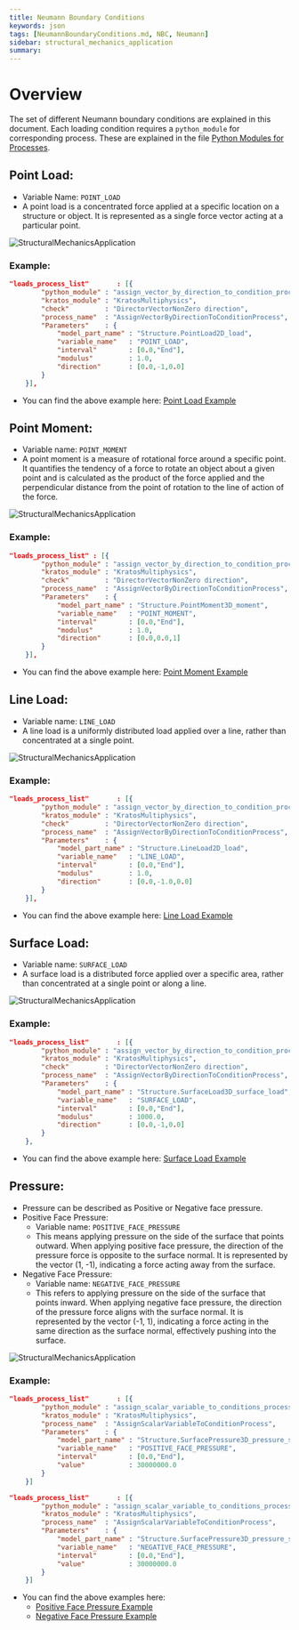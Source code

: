 ```yaml
---
title: Neumann Boundary Conditions
keywords: json
tags: [NeumannBoundaryConditions.md, NBC, Neumann]
sidebar: structural_mechanics_application
summary:
---
```

# Overview
The set of different Neumann boundary conditions are explained in this document. Each loading condition requires a `python_module` for corresponding process. These are explained in the file [Python Modules for Processes](./PythonModulesForProcesses.html).

## Point Load:
- Variable Name: `POINT_LOAD`
- A point load is a concentrated force applied at a specific location on a structure or object. It is represented as a single force vector acting at a particular point.

![StructuralMechanicsApplication](https://raw.githubusercontent.com/KratosMultiphysics/Documentation/master/StructuralMechanicsApplication/images/point_load.png)

### Example:
```json
"loads_process_list"       : [{
        "python_module" : "assign_vector_by_direction_to_condition_process",
        "kratos_module" : "KratosMultiphysics",
        "check"         : "DirectorVectorNonZero direction",
        "process_name"  : "AssignVectorByDirectionToConditionProcess",
        "Parameters"    : {
            "model_part_name" : "Structure.PointLoad2D_load",
            "variable_name"   : "POINT_LOAD",
            "interval"        : [0.0,"End"],
            "modulus"         : 1.0,
            "direction"       : [0.0,-1,0.0]
        }
    }],
```
- You can find the above example here: [Point Load Example](https://raw.githubusercontent.com/KratosMultiphysics/Documentation/master/StructuralMechanicsApplication/Examples/point_load.zip)

## Point Moment:
- Variable name: `POINT_MOMENT`
- A point moment is a measure of rotational force around a specific point. It quantifies the tendency of a force to rotate an object about a given point and is calculated as the product of the force applied and the perpendicular distance from the point of rotation to the line of action of the force.

![StructuralMechanicsApplication](https://raw.githubusercontent.com/KratosMultiphysics/Documentation/master/StructuralMechanicsApplication/images/point_moment.png)

### Example:
```json
"loads_process_list" : [{
        "python_module" : "assign_vector_by_direction_to_condition_process",
        "kratos_module" : "KratosMultiphysics",
        "check"         : "DirectorVectorNonZero direction",
        "process_name"  : "AssignVectorByDirectionToConditionProcess",
        "Parameters"    : {
            "model_part_name" : "Structure.PointMoment3D_moment",
            "variable_name"   : "POINT_MOMENT",
            "interval"        : [0.0,"End"],
            "modulus"         : 1.0,
            "direction"       : [0.0,0.0,1]
        }
    }],
```
- You can find the above example here: [Point Moment Example](https://raw.githubusercontent.com/KratosMultiphysics/Documentation/master/StructuralMechanicsApplication/Examples/point_moment.zip)

## Line Load:
- Variable name: `LINE_LOAD`
- A line load is a uniformly distributed load applied over a line, rather than concentrated at a single point.

![StructuralMechanicsApplication](https://raw.githubusercontent.com/KratosMultiphysics/Documentation/master/StructuralMechanicsApplication/images/line_load.png)

### Example:
```json
"loads_process_list"       : [{
        "python_module" : "assign_vector_by_direction_to_condition_process",
        "kratos_module" : "KratosMultiphysics",
        "check"         : "DirectorVectorNonZero direction",
        "process_name"  : "AssignVectorByDirectionToConditionProcess",
        "Parameters"    : {
            "model_part_name" : "Structure.LineLoad2D_load",
            "variable_name"   : "LINE_LOAD",
            "interval"        : [0.0,"End"],
            "modulus"         : 1.0,
            "direction"       : [0.0,-1.0,0.0]
        }
    }],
```
- You can find the above example here: [Line Load Example](https://raw.githubusercontent.com/KratosMultiphysics/Documentation/master/StructuralMechanicsApplication/Examples/line_load.zip)

## Surface Load:
- Variable name: `SURFACE_LOAD`
- A surface load is a distributed force applied over a specific area, rather than concentrated at a single point or along a line.

![StructuralMechanicsApplication](https://raw.githubusercontent.com/KratosMultiphysics/Documentation/master/StructuralMechanicsApplication/images/surface_load.png)

### Example:
```json
"loads_process_list"       : [{
        "python_module" : "assign_vector_by_direction_to_condition_process",
        "kratos_module" : "KratosMultiphysics",
        "check"         : "DirectorVectorNonZero direction",
        "process_name"  : "AssignVectorByDirectionToConditionProcess",
        "Parameters"    : {
            "model_part_name" : "Structure.SurfaceLoad3D_surface_load",
            "variable_name"   : "SURFACE_LOAD",
            "interval"        : [0.0,"End"],
            "modulus"         : 1000.0,
            "direction"       : [0.0,-1,0.0]
        }
    },
```
- You can find the above example here: [Surface Load Example](https://raw.githubusercontent.com/KratosMultiphysics/Documentation/master/StructuralMechanicsApplication/Examples/surface_load.zip)

## Pressure:
- Pressure can be described as Positive or Negative face pressure.
- Positive Face Pressure:
    - Variable name: `POSITIVE_FACE_PRESSURE`
    - This means applying pressure on the side of the surface that points outward. When applying positive face pressure, the direction of the pressure force is opposite to the surface normal. It is represented by the vector (1, -1), indicating a force acting away from the surface.
- Negative Face Pressure:
    - Variable name: `NEGATIVE_FACE_PRESSURE`
    - This refers to applying pressure on the side of the surface that points inward. When applying negative face pressure, the direction of the pressure force aligns with the surface normal. It is represented by the vector (-1, 1), indicating a force acting in the same direction as the surface normal, effectively pushing into the surface.

![StructuralMechanicsApplication](https://raw.githubusercontent.com/KratosMultiphysics/Documentation/master/StructuralMechanicsApplication/images/pressure_negative_positive.png)

### Example:
```json
"loads_process_list"       : [{
        "python_module" : "assign_scalar_variable_to_conditions_process",
        "kratos_module" : "KratosMultiphysics",
        "process_name"  : "AssignScalarVariableToConditionProcess",
        "Parameters"    : {
            "model_part_name" : "Structure.SurfacePressure3D_pressure_surface",
            "variable_name"   : "POSITIVE_FACE_PRESSURE",
            "interval"        : [0.0,"End"],
            "value"           : 30000000.0
        }
    }]

"loads_process_list"       : [{
        "python_module" : "assign_scalar_variable_to_conditions_process",
        "kratos_module" : "KratosMultiphysics",
        "process_name"  : "AssignScalarVariableToConditionProcess",
        "Parameters"    : {
            "model_part_name" : "Structure.SurfacePressure3D_pressure_surface",
            "variable_name"   : "NEGATIVE_FACE_PRESSURE",
            "interval"        : [0.0,"End"],
            "value"           : 30000000.0
        }
    }]
```
- You can find the above examples here:
    - [Positive Face Pressure Example](https://raw.githubusercontent.com/KratosMultiphysics/Documentation/master/StructuralMechanicsApplication/Examples/positive_face_pressure.zip)
    - [Negative Face Pressure Example](https://raw.githubusercontent.com/KratosMultiphysics/Documentation/master/StructuralMechanicsApplication/Examples/negative_face_pressure.zip)